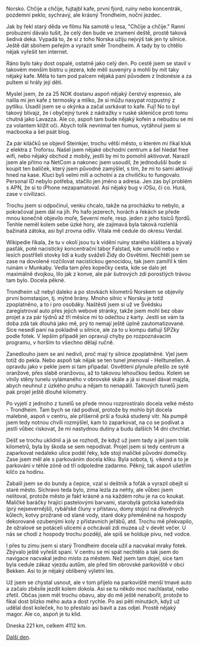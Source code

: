 <!--
.. title: Scandinavia Road Trip - den 17.
.. slug: scandinavia-road-trip-day-17
.. date: 2014-06-21
.. tags: travel,Scandinavia 2014
.. category: travel
.. link: 
.. description: 
.. type: text
-->


Norsko. Chčije a chčije, fujtajbl kafe, první fjord, ruiny nebo koncentrák, pozdemní peklo, sychravý, ale krásný Trondheim, noční jezdec.

<!-- TEASER_END -->

Jak by řekl starý děda ve filmu Na samotě u lesa, "Chčije a chčije." Ranní probuzení dávalo tušit, že celý den bude ve znamení deště, prostě taková šedivá deka. Vypadá to, že si z toho Norska užiju nejvýš tak jen ty silnice. Ještě dát sbohem peřejím a vyrazit směr Trondheim. A tady by to chtělo nějak vyřešit ten internet.

Ráno bylo taky dost ospalé, ostatně jako celý den. Po cestě jsem se stavil v takovém menším bistru u jezera, kde měli suvenýry a mohli by mít taky nějaký kafe. Měla to tam pod palcem nějaká paní původem z Indonésie a za pultem si hrály její děti.

Myslel jsem, že za 25 NOK dostanu aspoň nějaký čerstvý espresso, ale nalila mi jen kafe z termosky a mlíko, že si můžu nasypat rozpustný z pytlíku. Usadil jsem se u okýnka a začal usrkávat to kafe. Fuj! No to byl takový blívajz, že i obyčejný turek z nádražky v ruské skleničce proti tomu chutná jako Lavazza. Ale co, aspoň tam bude nějaký kofein a nebudou se mi za volantem klížit oči. Abych tolik nevnímal ten humus, vytáhnul jsem si macbooka a šel psát blog.

Za pár kiláčků se objevil Steinkjer, trochu větší město, o kterém mi říkal kluk z elektra z Troforsu. Našel jsem nějaké obchodní centrum a šel hledat free wifi, nebo nějaký obchod z mobily, jestli by mi to pomohli aktivovat. Narazil jsem ale přímo na NetCom a nakonec jsem usoudil, že jednodušší bude si koupit ten balíček, který jsem původně zamýšlel, s tím, že mi to sami aktivují hned na kase. Kluci byli velmi milí a ochotní a za chviličku to fungovalo. Personal ID nebylo potřeba, stačilo jen jméno a adresa. Jen zas byl problém s APN, že si to iPhone nezapamatoval. Asi nějaký bug v iOSu, či co. Hurá, zase v civilizaci.

Trochu jsem si odpočinul, venku chcalo, takže na procházku to nebylo, a pokračoval jsem dál na jih. Po hafo jezerech, horách a řekách se přede mnou konečně objevilo moře, Severní moře, resp. jeden z jeho tisíců fjordů. Tenhle neměl kolem sebe úzké hory, ale zajímavá byla taková rozlehlá bažinatá zátoka, asi byl zrovna odliv. Vítala mě cedule do okresu Verdal.

Wikipedie říkala, že tu v okolí jsou tu k vidění ruiny starého kláštera a bývalý pasťák, poté nacistický koncentrační tábor Falstad, kde umučili nebo v lesích postříleli stovky lidí a kudy sváželi Židy do Osvětimi. Nechtěl jsem se zase na dovolené rozčilovat nacistickou genocidou, tak jsem zamířil k těm ruinám v Munkaby. Vedla tam přes kopečky cesta, kde se dalo jet maximálně dvojkou, lilo jak z konve, ale pár šutrových zdí porostlých trávou tam bylo. Docela pěkné.

Trondheim už nebyl daleko a po stovkách kilometrů Norskem se objevily první bomstasjon, tj. mýtné brány. Mnoho silnic v Norsku je totiž zpoplatněno, a to i pro osobáky. Naštěstí jsem si už ve Švédsku zaregistroval auto přes jejich webové stránky, takže jsem mohl bez obav projet a za pár týdnů až tři měsíce mi to odečtou z karty. Jestli se vám ta doba zdá tak dlouhá jako mě, prý to nemají ještě úplně zautomatizované. Sice nesedí paní na pokladně u silnice, ale za to u kompu datlují SPZky podle fotek. V lepším případě jen opravují chyby po rozpoznávacím programu, v horším to všechno dělají ručně.

Zanedlouho jsem se ani nedivil, proč mají ty silnice zpoplatněné. Vjel jsem totiž do pekla. Nebo aspoň tak nějak se ten tunel jmenoval - Helltunellen. A opravdu jako v pekle jsem si tam připadal. Osvětlení plynule přešlo ze sytě oranžové, přes slabě oranžovou, až to takovou lehoučkou šedou. Kolem se vlnily stěny tunelu vylámaného v obrovské skále a já si musel dávat majzla, abych neuhnul z úzkého pruhu a nějam to nenapálil. Takových tunelů jsem pak projel ještě dlouhé kilometry.

Po vyjetí z jednoho z tunelů se přede mnou rozprostíralo docela velké město - Trondheim. Tam bych se rád podíval, protože by mohlo být docela malebné, aspoň v centru, ale příšerně prší a fouká studený vítr. Na pumpě jsem tedy notnou chvíli rozmýšlel, kam to zaparkovat, na co se podívat a jestli vůbec riskovat, že mi nastydnou dutiny a budu dalších 14 dní chrchlat.

Déšť se trochu uklidnil a já se rozhodl, že když už jsem tady a jel jsem tolik kilometrů, byla by škoda se sem nepodívat. Projel jsem si tedy centrum a zaparkovat nedaleko ulice podél řeky, kde stojí maličké původní domečky. Zase jsem měl ale s parkováním docela kliku. Byla sobota, tj. víkend a to je parkování v téhle zóně od tří odpoledne zadarmo. Pěkný, tak aspoň ušetřím kilčo za hodinu.

Zabalil jsem se do bundy a čepice, vzal si deštník a foťák a vyrazil obejít si staré město. Sichravo teda bylo, zima lezla za nehty, ale vůbec jsem nelitoval, protože město je fakt krásné a na každém rohu je na co koukat. Maličké baráčky hrající pastelovými barvami, starobylá gotická katedrála (prý nejsevernější), rybářské čluny v přístavu, domy stojící na dřevěných kůlech, kotvy prožrané od slané vody, staré doky přeměněné na hospody dekorované ozubenými koly z přístavních jeřábů, atd. Trochu mě překvapilo, že ožralové se potáceli ulicemi a ochcávali zdi muzea už v devět večer. U nás se chodí z hospody trochu později, ale spíš se holduje pivu, než vodce.

I přes tu zimu jsem si starý Trondheim docela užil a nacvakal mraky fotek. Zbývalo ještě vyřešit spaní. V centru se mi spát nechtělo a tak jsem do navigace nacvakal jedno místo za městem. Než jsem tam dojel, sice tam byla cedule zákaz vjezdu autům, ale před tím obrovské parkoviště v obci Bekken. Asi to je nějaký oblíbený výletní les.

Už jsem se chystal usnout, ale v tom přijelo na parkoviště menší tmavé auto a začalo zběsile jezdit kolem dokola. Asi se tu někdo moc nachlastal, nebo zfetil. Občas jsem měl trochu obavu, aby do mě ještě nenabořil, protože to fikal dost blízko mého auta a dost rychle. Po asi pěti minutách, když už udělal dost koleček, ho to přestalo asi bavit a zas odjel. Prostě nějaký magor. Ale co, aspoň je tu klid.

Dneska 221 km, celkem 4112 km.

[Další den](/blog/2014/scandinavia-road-trip-day-18/).